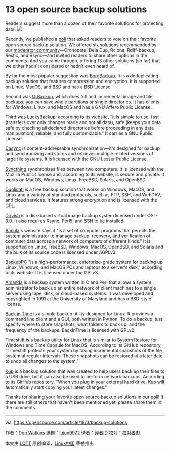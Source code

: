 [#]: collector: (lujun9972)
[#]: translator: (qhwdw)
[#]: reviewer: ( )
[#]: publisher: ( )
[#]: url: ( )
[#]: subject: (13 open source backup solutions)
[#]: via: (https://opensource.com/article/19/3/backup-solutions)
[#]: author: (Don Watkins https://opensource.com/users/don-watkins)

13 open source backup solutions
======
Readers suggest more than a dozen of their favorite solutions for protecting data.
![](https://opensource.com/sites/default/files/styles/image-full-size/public/lead-images/server_data_system_admin.png?itok=q6HCfNQ8)

Recently, we published a [poll][1] that asked readers to vote on their favorite open source backup solution. We offered six solutions recommended by our [moderator community][2]—Cronopete, Deja Dup, Rclone, Rdiff-backup, Restic, and Rsync—and invited readers to share other options in the comments. And you came through, offering 13 other solutions (so far) that we either hadn't considered or hadn't even heard of.

By far the most popular suggestion was [BorgBackup][3]. It is a deduplicating backup solution that features compression and encryption. It is supported on Linux, MacOS, and BSD and has a BSD License.

Second was [UrBackup][4], which does full and incremental image and file backups; you can save whole partitions or single directories. It has clients for Windows, Linux, and MacOS and has a GNU Affero Public License.

Third was [LuckyBackup][5]; according to its website, "it is simple to use, fast (transfers over only changes made and not all data), safe (keeps your data safe by checking all declared directories before proceeding in any data manipulation), reliable, and fully customizable." It carries a GNU Public License.

[Casync][6] is content-addressable synchronization—it's designed for backup and synchronizing and stores and retrieves multiple related versions of large file systems. It is licensed with the GNU Lesser Public License.

[Syncthing][7] synchronizes files between two computers. It is licensed with the Mozilla Public License and, according to its website, is secure and private. It works on MacOS, Windows, Linux, FreeBSD, Solaris, and OpenBSD.

[Duplicati][8] is a free backup solution that works on Windows, MacOS, and Linux and a variety of standard protocols, such as FTP, SSH, and WebDAV, and cloud services. It features strong encryption and is licensed with the GPL.

[Dirvish][9] is a disk-based virtual image backup system licensed under OSL-3.0. It also requires Rsync, Perl5, and SSH to be installed.

[Bacula][10]'s website says it "is a set of computer programs that permits the system administrator to manage backup, recovery, and verification of computer data across a network of computers of different kinds." It is supported on Linux, FreeBSD, Windows, MacOS, OpenBSD, and Solaris and the bulk of its source code is licensed under AGPLv3.

[BackupPC][11] "is a high-performance, enterprise-grade system for backing up Linux, Windows, and MacOS PCs and laptops to a server's disk," according to its website. It is licensed under the GPLv3.

[Amanda][12] is a backup system written in C and Perl that allows a system administrator to back up an entire network of client machines to a single server using tape, disk, or cloud-based systems. It was developed and copyrighted in 1991 at the University of Maryland and has a BSD-style license.

[Back in Time][13] is a simple backup utility designed for Linux. It provides a command line client and a GUI, both written in Python. To do a backup, just specify where to store snapshots, what folders to back up, and the frequency of the backups. BackInTime is licensed with GPLv2.

[Timeshift][14] is a backup utility for Linux that is similar to System Restore for Windows and Time Capsule for MacOS. According to its GitHub repository, "Timeshift protects your system by taking incremental snapshots of the file system at regular intervals. These snapshots can be restored at a later date to undo all changes to the system."

[Kup][15] is a backup solution that was created to help users back up their files to a USB drive, but it can also be used to perform network backups. According to its GitHub repository, "When you plug in your external hard drive, Kup will automatically start copying your latest changes."

Thanks for sharing your favorite open source backup solutions in our poll! If there are still others that haven't been mentioned yet, please share them in the comments.

--------------------------------------------------------------------------------

via: https://opensource.com/article/19/3/backup-solutions

作者：[Don Watkins][a]
选题：[lujun9972][b]
译者：[译者ID](https://github.com/译者ID)
校对：[校对者ID](https://github.com/校对者ID)

本文由 [LCTT](https://github.com/LCTT/TranslateProject) 原创编译，[Linux中国](https://linux.cn/) 荣誉推出

[a]: https://opensource.com/users/don-watkins
[b]: https://github.com/lujun9972
[1]: https://opensource.com/article/19/2/linux-backup-solutions
[2]: https://opensource.com/opensourcecom-team
[3]: https://www.borgbackup.org/
[4]: https://www.urbackup.org/
[5]: http://luckybackup.sourceforge.net/
[6]: http://0pointer.net/blog/casync-a-tool-for-distributing-file-system-images.html
[7]: https://syncthing.net/
[8]: https://www.duplicati.com/
[9]: http://dirvish.org/
[10]: https://www.bacula.org/
[11]: https://backuppc.github.io/backuppc/
[12]: http://www.amanda.org/
[13]: https://github.com/bit-team/backintime
[14]: https://github.com/teejee2008/timeshift
[15]: https://github.com/spersson/Kup
